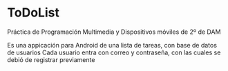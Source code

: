 # ToDoList
Práctica de Programación Multimedia y Dispositivos móviles de 2º de DAM

Es una appicación para Android de una lista de tareas, con base de datos de usuarios
Cada usuario entra con correo y contraseña, con las cuales se debió de registrar previamente

